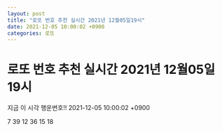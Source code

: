 ```yaml
---
layout: post
title: "로또 번호 추천 실시간 2021년 12월05일19시"
date: 2021-12-05 10:00:02 +0900
categories: 로또
---
```


# 로또 번호 추천 실시간 2021년 12월05일19시

지금 이 시각 행운번호!! 2021-12-05 10:00:02 +0900

 7  39  12  36  15  18 

